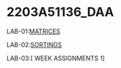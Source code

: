 # 2203A51136_DAA
LAB-01:[MATRICES](https://github.com/karthikeyan0741/2203A51136_DAA/blob/main/DAA_LAB_001_.ipynb)

LAB-02:[SORTINGS]("")

LAB-03:[ WEEK ASSIGNMENTS 1]
